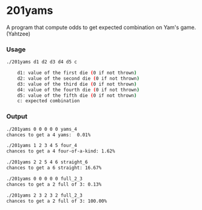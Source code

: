 # 201yams

A program that compute odds to get expected combination on Yam's game. (Yahtzee)

### Usage
```bash
./201yams d1 d2 d3 d4 d5 c

    d1: value of the first die (0 if not thrown)
    d2: value of the second die (0 if not thrown)
    d3: value of the third die (0 if not thrown)
    d4: value of the fourth die (0 if not thrown)
    d5: value of the fifth die (0 if not thrown)
    c: expected combination
```

### Output
```bash
./201yams 0 0 0 0 0 yams_4
chances to get a 4 yams:  0.01%
```

```bash
./201yams 1 2 3 4 5 four_4
chances to get a 4 four-of-a-kind: 1.62%
```

```bash
./201yams 2 2 5 4 6 straight_6
chances to get a 6 straight: 16.67%
```

```bash
./201yams 0 0 0 0 0 full_2_3
chances to get a 2 full of 3: 0.13%
```

```bash
./201yams 2 3 2 3 2 full_2_3
chances to get a 2 full of 3: 100.00%
```
